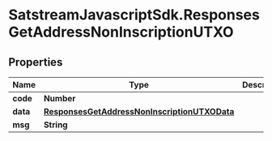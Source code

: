 # SatstreamJavascriptSdk.ResponsesGetAddressNonInscriptionUTXO

## Properties
Name | Type | Description | Notes
------------ | ------------- | ------------- | -------------
**code** | **Number** |  | [optional] 
**data** | [**ResponsesGetAddressNonInscriptionUTXOData**](ResponsesGetAddressNonInscriptionUTXOData.md) |  | [optional] 
**msg** | **String** |  | [optional] 

